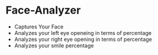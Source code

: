 # Face-Analyzer
- Captures Your Face
- Analyzes your left eye openeing in terms of percentage
- Analyzes your right eye opening in terms of percentage
- Analyzes your smile percentage

